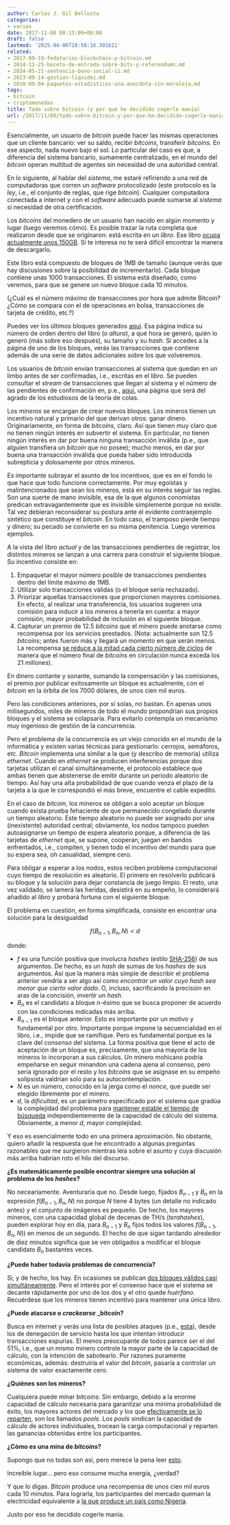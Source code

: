 ```yaml
---
author: Carlos J. Gil Bellosta
categories:
- varios
date: 2017-11-08 08:13:09+00:00
draft: false
lastmod: '2025-04-06T18:50:16.301611'
related:
- 2017-09-19-fedatarios-blockchain-y-bitcoin.md
- 2014-11-25-boceto-de-entrada-sobre-bits-y-referendums.md
- 2024-05-21-sentencia-bono-social-ii.md
- 2023-09-14-gestion-liquidez.md
- 2010-09-04-paquetes-estadisticos-una-anecdota-sin-moraleja.md
tags:
- bitcoin
- criptomonedas
title: Todo sobre bitcoin (y por qué he decidido cogerle manía)
url: /2017/11/08/todo-sobre-bitcoin-y-por-que-he-decidido-cogerle-mania/
---
```


Esencialmente, un usuario de _bitcoin_ puede hacer las mismas operaciones que un cliente bancario: ver su saldo, recibir _bitcoins_, transferir _bitcoins_. En ese aspecto, nada nuevo bajo el sol. Lo particular del caso es que, a diferencia del sistema bancario, sumamente centralizado, en el mundo del _bitcoin_ operan multitud de agentes sin necesidad de una autoridad central.

En lo siguiente, al hablar del _sistema_, me estaré refiriendo a una red de computadoras que corren un _software_ protocolizado (este protocolo es la _ley_, i.e., el conjunto de reglas, que rige _bitcoin_). Cualquier computadora conectada a internet y con el _software_ adecuado puede sumarse al _sistema_ si necesidad de otra certificación.

Los _bitcoins_ del monedero de un usuario han nacido en algún momento y lugar (luego veremos cómo). Es posible trazar la ruta completa que realizaron desde que se originaron: está escrita en un _libro_. Ese libro [ocupa actualmente unos 150GB](https://www.statista.com/statistics/647523/worldwide-bitcoin-blockchain-size/). Si te interesa no te será difícil encontrar la manera de descargarlo.

Este libro está compuesto de bloques de 1MB de tamaño (aunque verás que hay discusiones sobre la posibilidad de incrementarlo). Cada bloque contiene unas 1000 transacciones. El sistema está diseñado, como veremos, para que se genere un nuevo bloque cada 10 minutos.

(¿Cuál es el número máximo de transacciones por hora que admite Bitcoin? ¿Cómo se compara con el de operaciones en bolsa, transacciones de tarjeta de crédito, etc.?)

Puedes ver los últimos bloques generados [aquí](https://blockchain.info/blocks). Esa página indica su número de orden dentro del libro (o _altura_), a qué hora se generó, quién lo generó (más sobre eso después), su tamaño y su _hash_. Si accedes a la página de uno de los bloques, verás las transacciones que contiene además de una serie de datos adicionales sobre los que volveremos.

Los usuarios de _bitcoin_ envían transacciones al sistema que quedan en un limbo antes de ser confirmadas, i.e., escritas en el _libro_. Se pueden consultar el _stream_ de transacciones que llegan al sistema y el número de las pendientes de confirmación en, p.e., [aquí](https://blockchain.info/unconfirmed-transactions), una página que será del agrado de los estudiosos de la teoría de colas.

Los _mineros_ se encargan de crear nuevos bloques. Los mineros tienen un incentivo natural y primario del que derivan otros: ganar dinero. Originariamente, en forma de _bitcoins_, claro. Así que tienen muy claro que no tienen ningún interés en subvertir el sistema. En particular, no tienen ningún interés en dar por buena ninguna transacción inválida (p.e., que alguien transfiera un _bitcoin_ que no posee); mucho menos, en dar por buena una transacción inválida que pueda haber sido introducida subrepticia y dolosamente por otros mineros.

Es importante subrayar el asunto de los incentivos, que es en el fondo lo que hace que todo funcione correctamente. Por muy egoístas y malintencionados que sean los mineros, está en su interés seguir las reglas. Son una suerte de mano invisible, esa de la que algunos conomistas predican extravagantemente que es invisible simplemente porque no existe. Tal vez debieran reconsiderar su postura ante el evidente contraejemplo sintético que constituye el _bitcoin_. En todo caso, el tramposo pierde tiempo y dinero; su pecado se convierte en su misma penitencia. Luego veremos ejemplos.

A la vista del libro _actual_ y de las transacciones pendientes de registrar, los distintos mineros se lanzan a una carrera para construir el siguiente bloque. Su incentivo consiste en:

1. Empaquetar el mayor número posible de transacciones pendientes dentro del límite máximo de 1MB.
2. Utilizar solo transacciones válidas (o el bloque sería rechazado).
3. Priorizar aquellas transacciones que proporcionen mayores comisiones. En efecto, al realizar una transferencia, los usuarios sugieren una comisión para inducir a los mineros a tenerla en cuenta: a mayor comisión, mayor probabilidad de inclusión en el siguiente bloque.
4. Capturar un premio de 12.5 _bitcoins_ que el minero puede anotarse como recompensa por los servicios prestados. (Nota: actualmente son 12.5 _bitcoins_; antes fueron más y llegará un momento en que serán menos. La recompensa [se reduce a la mitad cada cierto número de ciclos](http://www.bitcoinblockhalf.com/) de manera que el número final de _bitcoins_ en circulación nunca exceda los 21 millones).

En dinero contante y sonante, sumando la compensación y las comisiones, el premio por publicar exitosamente un bloque es actualmente, con el _bitcoin_ en la órbita de los 7000 dólares, de unos cien mil euros.

Pero las condiciones anteriores, por sí solas, no bastan. En apenas unos milisegundos, miles de mineros de todo el mundo propondrían sus propios bloques y el sistema se colapsaría. Para evitarlo contempla un mecanismo muy ingenioso de gestión de la concurrencia.

Pero el problema de la concurrencia es un viejo conocido en el mundo de la informática y existen varias técnicas para gestionarlo: cerrojos, semáforos, etc. _Bitcoin_ implementa una similar a la que (y describo de memoria) utiliza _ethernet_. Cuando en _ethernet_ se producen interferencias porque dos tarjetas utilizan el canal simultáneamente, el protocolo establece que ambas tienen que abstenerse de emitir durante un periodo aleatorio de tiempo. Así hay una alta probabilidad de que cuando venza el plazo de la tarjeta a la que le correspondió el más breve, encuentre el cable expedito.

En el caso de _bitcoin_, los mineros se obligan a solo aceptar un bloque cuando exista prueba fehaciente de que permanecido congelado durante un tiempo aleatorio. Este tiempo aleatorio no puede ser asignado por una (inexistente) autoridad central; obviamente, los nodos tampoco pueden autoasignarse un tiempo de espera aleatorio porque, a diferencia de las tarjetas de _ethernet_ que, se supone, cooperan, juegan en bandos enfrentados, i.e., compiten, y tienen todo el incentivo del mundo para que su espera sea, oh casualidad, siempre cero.

Para obligar a esperar a los nodos, estos reciben problema computacional cuyo tiempo de resolución es aleatorio. El primero en resolverlo publicará su bloque y la solución para dejar constancia de juego limpio. El resto, una vez validado, se lamerá las heridas, desistirá en su empeño, lo considerará añadido al _libro_ y probará fortuna con el siguiente bloque.

El problema en cuestión, en forma simplificada, consiste en encontrar una solución para la desigualdad


$$ f(B_{n-1}, B_n, N) < d$$


donde:

* $f$ es una función positiva que involucra _hashes_ (estilo [SHA-256](https://es.wikipedia.org/wiki/SHA-2)) de sus argumentos. De hecho, es un _hash_ de sumas de los _hashes_ de sus argumentos. Así que la manera más simple de describir el problema anterior vendría a ser algo así como _encontrar un valor cuyo hash sea menor que cierto valor dado_. O, incluso, sacrificando la precisión en aras de la concisión, _invertir un hash_.
* $B_n$ es el candidato a bloque $n$-ésimo que se busca proponer de acuerdo con las condiciones indicadas más arriba.
* $B_{n-1}$ es el bloque anterior. Esto es importante por un motivo y fundamental por otro. Importante porque impone la secuencialidad en el libro, i.e., impide que se ramifique. Pero es fundamental porque es la clave del _consenso_ del sistema. La forma positiva que tiene el acto de aceptación de un bloque es, precisamente, que una mayoría de los mineros lo incorporan a sus cálculos. Un minero mohicano podría empeñarse en seguir minandon una cadena ajena al consenso, pero sería ignorado por el resto y los _bitcoins_ que se asignase en su empeño solipsista valdrían solo para su autocontemplación.
* $N$ es un número, conocido en la jerga como el _nonce_, que puede ser elegido libremente por el minero.
* $d$, la _dificultad_, es un parámetro especificado por el sistema que gradúa la complejidad del problema para [mantener estable el tiempo de búsqueda](https://en.bitcoin.it/wiki/Difficulty) independientemente de la capacidad de cálculo del sistema. Obviamente, a menor $d$, mayor complejidad.

Y eso es esencialmente todo en una primera aproximación. No obstante, quiero añadir la respuesta que he encontrado a algunas preguntas razonables que me surgieron mientras leía sobre el asunto y cuya discusión más arriba habrían roto el hilo del discurso.

**¿Es matemáticamente posible encontrar siempre una solución al problema de los _hashes_?**

No neceariamente. Aventuraría que no. Desde luego, fijados $B_{n-1}$ y $B_n$ en la expresión $f(B_{n-1}, B_n, N)$ no porque $N$ tiene 4 bytes (un detalle no indicado antes) y el conjunto de imágenes es pequeño. De hecho, los mayores mineros, con una capacidad global de decenas de TH/s (_terahashes_), pueden explorar hoy en día, para $B_{n-1}$ y $B_n$ fijos todos los valores $f(B_{n-1}, B_n, N))$ en menos de un segundo. El hecho de que sigan tardando alrededor de diez minutos significa que se ven obligados a modificar el bloque candidato $B_n$ bastantes veces.

**¿Puede haber todavía problemas de concurrencia?**

Sí, y de hecho, los hay. En ocasiones se publican [dos bloques válidos casi simultáneamente](https://blockchain.info/es/orphaned-blocks). Pero el interés por el consenso hace que el sistema se decante rápidamente por uno de los dos y el otro quede _huérfano_. Recuérdese que los mineros tienen incentivo para mantener una única _libro_.

**¿Puede atacarse o _crackearse_ _bitcoin?**

Busca en internet y verás una lista de posibles ataques (p.e., [esta](https://btc-hijack.ethz.ch/)), desde los de denegación de servicio hasta los que intentan introducir transacciones espurias. El menos preocupante de todos parece ser el del 51%, i.e., que un mismo minero controle la mayor parte de la capacidad de cálculo, con la intención de sabotearlo. Por razones puramente económicas, además: destruiría el valor del _bitcoin_, pasaría a controlar un sistema de valor exactamente cero.

**¿Quiénes son los mineros?**

Cualquiera puede minar _bitcoins_. Sin embargo, debido a la enorme capacidad de cálculo necesaria para garantizar una mínima probabilidad de éxito, los mayores actores del mercado y los que [efectivamente se lo reparten](https://blockchain.info/pools), son los llamados _pools_. Los _pools_ sindican la capacidad de cálculo de actores individuales, trocean la carga computacional y reparten las ganancias obtenidas entre los participantes.

**¿Cómo es una mina de _bitcoins_?**

Supongo que no todas son así, pero merece la pena leer [esto](https://qz.com/1054805/what-its-like-working-at-a-sprawling-bitcoin-mine-in-inner-mongolia/).

Increíble lugar… pero eso consume mucha energía, ¿verdad?

Y que lo digas. _Bitcoin_ produce una recompensa de unos cien mil euros cada 10 minutos. Para lograrla, los participantes del mercado queman la electricidad equivalente a [la que produce un país como Nigeria](https://cryptovest.com/news/bitcoin-mining-is-burning-enough-electricity-to-power-nigeria/).

Justo por eso he decidido cogerle manía.